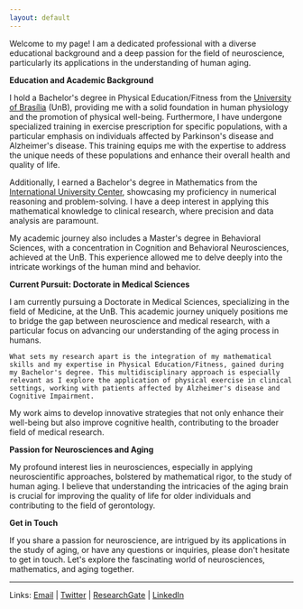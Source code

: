 ```yaml
---
layout: default
---
```

  
  
  Welcome to my page! I am a dedicated professional with a diverse educational background and a deep passion for the field of neuroscience, particularly its applications in the understanding of human aging.

**Education and Academic Background**

  I hold a Bachelor's degree in Physical Education/Fitness from the [University of Brasília](https://international.unb.br/) (UnB), providing me with a solid foundation in human physiology and the promotion of physical well-being. Furthermore, I have undergone specialized training in exercise prescription for specific populations, with a particular emphasis on individuals affected by Parkinson's disease and Alzheimer's disease. This training equips me with the expertise to address the unique needs of these populations and enhance their overall health and quality of life.
  
  Additionally, I earned a Bachelor's degree in Mathematics from the [International University Center](https://globalhub.uninter.com/en/), showcasing my proficiency in numerical reasoning and problem-solving. I have a deep interest in applying this mathematical knowledge to clinical research, where precision and data analysis are paramount.

  My academic journey also includes a Master's degree in Behavioral Sciences, with a concentration in Cognition and Behavioral Neurosciences, achieved at the UnB. This experience allowed me to delve deeply into the intricate workings of the human mind and behavior.

**Current Pursuit: Doctorate in Medical Sciences**

  I am currently pursuing a Doctorate in Medical Sciences, specializing in the field of Medicine, at the UnB. This academic journey uniquely positions me to bridge the gap between neuroscience and medical research, with a particular focus on advancing our understanding of the aging process in humans.

    What sets my research apart is the integration of my mathematical skills and my expertise in Physical Education/Fitness, gained during my Bachelor's degree. This multidisciplinary approach is especially relevant as I explore the application of physical exercise in clinical settings, working with patients affected by Alzheimer's disease and Cognitive Impairment. 
    
  My work aims to develop innovative strategies that not only enhance their well-being but also improve cognitive health, contributing to the broader field of medical research.

**Passion for Neurosciences and Aging**

  My profound interest lies in neurosciences, especially in applying neuroscientific approaches, bolstered by mathematical rigor, to the study of human aging. I believe that understanding the intricacies of the aging brain is crucial for improving the quality of life for older individuals and contributing to the field of gerontology.

**Get in Touch**

  If you share a passion for neuroscience, are intrigued by its applications in the study of aging, or have any questions or inquiries, please don't hesitate to get in touch. Let's explore the fascinating world of neurosciences, mathematics, and aging together.

-------------------
Links: [Email](rlounb@gmail.com) | [Twitter](https://twitter.com/rlolegario) | [ResearchGate](https://www.researchgate.net/profile/Raphael-Olegario) | [LinkedIn](https://www.linkedin.com/in/raphaellolegario/)
